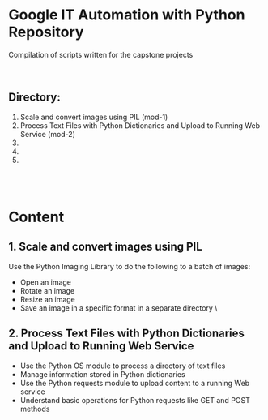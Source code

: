 # Google IT Automation with Python Repository
Compilation of scripts written for the capstone projects    
\
&nbsp;


## Directory:
1. Scale and convert images using PIL (mod-1)
2. Process Text Files with Python Dictionaries and Upload to Running Web Service (mod-2)
3. 
4. 
5. 
\
&nbsp;


# Content
## 1. Scale and convert images using PIL
Use the Python Imaging Library to do the following to a batch of images:

- Open an image
- Rotate an image
- Resize an image
- Save an image in a specific format in a separate directory 
\
## 2. Process Text Files with Python Dictionaries and Upload to Running Web Service

- Use the Python OS module to process a directory of text files
- Manage information stored in Python dictionaries
- Use the Python requests module to upload content to a running Web service
- Understand basic operations for Python requests like GET and POST methods
